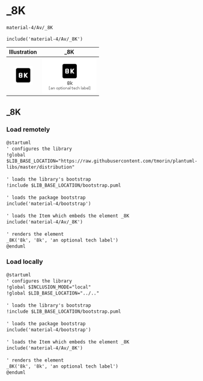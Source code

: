 # _8K


```text
material-4/Av/_8K
```

```text
include('material-4/Av/_8K')
```



| Illustration | _8K |
| :---: | :---: |
| ![illustration for Illustration](../../material-4/Av/_8K.png) | ![illustration for _8K](../../material-4/Av/_8K.Local.png) |




## _8K

### Load remotely
```plantuml
@startuml
' configures the library
!global $LIB_BASE_LOCATION="https://raw.githubusercontent.com/tmorin/plantuml-libs/master/distribution"

' loads the library's bootstrap
!include $LIB_BASE_LOCATION/bootstrap.puml

' loads the package bootstrap
include('material-4/bootstrap')

' loads the Item which embeds the element _8K
include('material-4/Av/_8K')

' renders the element
_8K('8k', '8k', 'an optional tech label')
@enduml
```

### Load locally
```plantuml
@startuml
' configures the library
!global $INCLUSION_MODE="local"
!global $LIB_BASE_LOCATION="../.."

' loads the library's bootstrap
!include $LIB_BASE_LOCATION/bootstrap.puml

' loads the package bootstrap
include('material-4/bootstrap')

' loads the Item which embeds the element _8K
include('material-4/Av/_8K')

' renders the element
_8K('8k', '8k', 'an optional tech label')
@enduml
```

